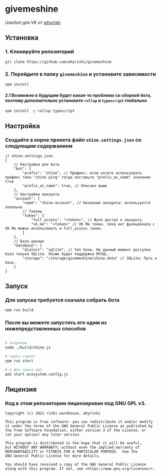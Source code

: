 # givemeshine

Userbot для VK от [whyrinki](https://vk.com/whyrinki)

## Установка
### 1. Клонируйте репозиторий 
```bash
git clone https://github.com/whyrinki/givemeshine
```
### 2. Перейдите в папку `givemeshine` и установите зависимости 
```bash
npm install
```
#### 2.1 Возможно в будущем будет какая-то проблема со сборкой бота, поэтому дополнительно установите `rollup` и `typescript` глобально
```bash
npm install -g rollup typescript
```
## Настройка
### Создайте в корне проекта файл `shine.settings.json` со следующим содержанием
```jsonc
// shine.settings.json
{
    // Настройки для бота
    "bot": {
        "prefix": "shine", // Префикс: если хотите использовать префикс типа "shine ping" тогда поставьте "prefix_as_name" значение true
        "prefix_as_name": true, // Описано выше
    },
    // Настройки аккаунта
    "account": {
        "name": "shine-account", // Название аккаунта: используется локально
        // Токены
        "token": {
            "full_access": "<token>", // Фулл доступ к аккаунту
            "vk_me": "<token>" // VK Me токен. пока нет функционала с VK Me можно использовать и full_access токен.
        }
    },
    // База данных
    "database": {
        "dialect": "sqlite", // Тип базы. На данный момент доступна база только SQLite. Позже будет поддержка MYSQL.
        "storage": "/storage/givemeshine/shine.data" // SQLite: Путь к базе.
    }
}
```

## Запуск
### Для запуска требуется сначала собрать бота
```bash 
npm run build
```
### После вы можете запустить его одим из нижепредставленных способов
```bash

# напрямую
node ./build/shine.js

# через скрипт
npm run start

# в фон через pm2
pm2 start ecosystem.config.js
```

## Лицензия
### Код в этом репозитории лицензирован под GNU GPL v3.
```
Copyright (c) 2021 rinki warehouse, whyrinki

This program is free software: you can redistribute it and/or modify
it under the terms of the GNU General Public License as published by
the Free Software Foundation, either version 3 of the License, or
(at your option) any later version.

This program is distributed in the hope that it will be useful,
but WITHOUT ANY WARRANTY; without even the implied warranty of
MERCHANTABILITY or FITNESS FOR A PARTICULAR PURPOSE.  See the
GNU General Public License for more details.

You should have received a copy of the GNU General Public License
along with this program. If not, see <https://www.gnu.org/licenses/>.
```